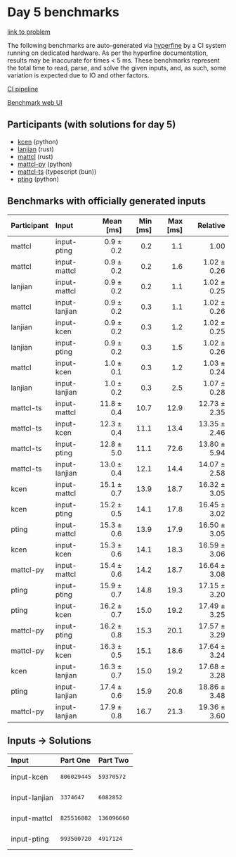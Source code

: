# Day 5 benchmarks

[link to problem](https://adventofcode.com/2023/day/5)

The following benchmarks are auto-generated via
[hyperfine](https://github.com/sharkdp/hyperfine) by a CI system running on
dedicated hardware. As per the hyperfine documentation, results may be
inaccurate for times < 5 ms. These benchmarks represent the total time to read,
parse, and solve the given inputs, and, as such, some variation is expected due
to IO and other factors.

[CI pipeline](http://ci.papercode.net:8080/teams/main/pipelines/aoc2023)

[Benchmark web UI](https://aoc.ancalagon.black)


## Participants (with solutions for day 5)

- [kcen](https://github.com/kcen/aoc2023) (python)
- [lanjian](https://github.com/lanjian/aoc-2023) (rust)
- [mattcl](https://github.com/mattcl/aoc2023) (rust)
- [mattcl-py](https://github.com/mattcl/aoc2023-py) (python)
- [mattcl-ts](https://github.com/mattcl/aoc2023-js) (typescript (bun))
- [pting](https://github.com/pting/aoc2023) (python)


## Benchmarks with officially generated inputs

| Participant | Input | Mean [ms] | Min [ms] | Max [ms] | Relative |
|:---|:---|---:|---:|---:|---:|
| mattcl | input-pting | 0.9 ± 0.2 | 0.2 | 1.1 | 1.00 |
| mattcl | input-mattcl | 0.9 ± 0.2 | 0.2 | 1.6 | 1.02 ± 0.26 |
| lanjian | input-mattcl | 0.9 ± 0.2 | 0.2 | 1.1 | 1.02 ± 0.25 |
| mattcl | input-lanjian | 0.9 ± 0.2 | 0.3 | 1.1 | 1.02 ± 0.26 |
| lanjian | input-kcen | 0.9 ± 0.2 | 0.3 | 1.2 | 1.02 ± 0.25 |
| lanjian | input-pting | 0.9 ± 0.2 | 0.3 | 1.5 | 1.02 ± 0.26 |
| mattcl | input-kcen | 1.0 ± 0.1 | 0.3 | 1.2 | 1.03 ± 0.24 |
| lanjian | input-lanjian | 1.0 ± 0.2 | 0.3 | 2.5 | 1.07 ± 0.28 |
| mattcl-ts | input-mattcl | 11.8 ± 0.4 | 10.7 | 12.9 | 12.73 ± 2.35 |
| mattcl-ts | input-kcen | 12.3 ± 0.4 | 11.1 | 13.4 | 13.35 ± 2.46 |
| mattcl-ts | input-pting | 12.8 ± 5.0 | 11.1 | 72.6 | 13.80 ± 5.94 |
| mattcl-ts | input-lanjian | 13.0 ± 0.4 | 12.1 | 14.4 | 14.07 ± 2.58 |
| kcen | input-mattcl | 15.1 ± 0.7 | 13.9 | 18.7 | 16.32 ± 3.05 |
| kcen | input-pting | 15.2 ± 0.5 | 14.1 | 17.8 | 16.45 ± 3.02 |
| pting | input-mattcl | 15.3 ± 0.6 | 13.9 | 17.9 | 16.50 ± 3.05 |
| kcen | input-kcen | 15.3 ± 0.6 | 14.1 | 18.3 | 16.59 ± 3.06 |
| mattcl-py | input-mattcl | 15.4 ± 0.6 | 14.2 | 18.7 | 16.64 ± 3.08 |
| pting | input-pting | 15.9 ± 0.7 | 14.8 | 19.3 | 17.15 ± 3.20 |
| pting | input-kcen | 16.2 ± 0.7 | 15.0 | 19.2 | 17.49 ± 3.25 |
| mattcl-py | input-pting | 16.2 ± 0.8 | 15.3 | 20.1 | 17.57 ± 3.29 |
| mattcl-py | input-kcen | 16.3 ± 0.5 | 15.1 | 18.6 | 17.64 ± 3.24 |
| kcen | input-lanjian | 16.3 ± 0.7 | 15.0 | 19.2 | 17.68 ± 3.28 |
| pting | input-lanjian | 17.4 ± 0.6 | 15.9 | 20.8 | 18.86 ± 3.48 |
| mattcl-py | input-lanjian | 17.9 ± 0.8 | 16.7 | 21.3 | 19.36 ± 3.60 |


## Inputs -> Solutions

| Input | Part One | Part Two |
|:---|:---|:---|
|input-kcen|<pre>806029445</pre>|<pre>59370572</pre>|
|input-lanjian|<pre>3374647</pre>|<pre>6082852</pre>|
|input-mattcl|<pre>825516882</pre>|<pre>136096660</pre>|
|input-pting|<pre>993500720</pre>|<pre>4917124</pre>|